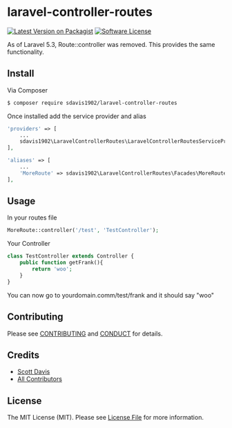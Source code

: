 # laravel-controller-routes

[![Latest Version on Packagist][ico-version]][link-packagist]
[![Software License][ico-license]](LICENSE.md)

As of Laravel 5.3, Route::controller was removed.  This provides the same functionality.

## Install

Via Composer

``` bash
$ composer require sdavis1902/laravel-controller-routes
```

Once installed add the service provider and alias

``` php
'providers' => [
    ...
    sdavis1902\LaravelControllerRoutes\LaravelControllerRoutesServiceProvider::class,
],
```

``` php
'aliases' => [
    ...
	'MoreRoute' => sdavis1902\LaravelControllerRoutes\Facades\MoreRoute::class,
],
```

## Usage

In your routes file

``` php
MoreRoute::controller('/test', 'TestController');
```

Your Controller

``` php
class TestController extends Controller {
    public function getFrank(){
        return 'woo';
    }
}
```
You can now go to yourdomain.comm/test/frank and it should say "woo"

## Contributing

Please see [CONTRIBUTING](CONTRIBUTING.md) and [CONDUCT](CONDUCT.md) for details.

## Credits

- [Scott Davis][link-author]
- [All Contributors][link-contributors]

## License

The MIT License (MIT). Please see [License File](LICENSE.md) for more information.

[ico-version]: https://img.shields.io/packagist/v/sdavis1902/laravel-controller-routes.svg?style=flat-square
[ico-license]: https://img.shields.io/badge/license-MIT-brightgreen.svg?style=flat-square
[ico-travis]: https://img.shields.io/travis/sdavis1902/laravel-controller-routes/master.svg?style=flat-square
[ico-scrutinizer]: https://img.shields.io/scrutinizer/coverage/g/sdavis1902/laravel-controller-routes.svg?style=flat-square
[ico-code-quality]: https://img.shields.io/scrutinizer/g/sdavis1902/laravel-controller-routes.svg?style=flat-square
[ico-downloads]: https://img.shields.io/packagist/dt/sdavis1902/laravel-controller-routes.svg?style=flat-square

[link-packagist]: https://packagist.org/packages/sdavis1902/laravel-controller-routes
[link-travis]: https://travis-ci.org/sdavis1902/laravel-controller-routes
[link-scrutinizer]: https://scrutinizer-ci.com/g/sdavis1902/laravel-controller-routes/code-structure
[link-code-quality]: https://scrutinizer-ci.com/g/sdavis1902/laravel-controller-routes
[link-downloads]: https://packagist.org/packages/sdavis1902/laravel-controller-routes
[link-author]: https://github.com/sdavis1902
[link-contributors]: ../../contributors
